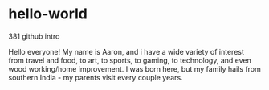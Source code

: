 # hello-world
381 github intro

Hello everyone!
My name is Aaron, and i have a wide variety of interest from travel and food, to art, to sports, to gaming, to technology, and even wood working/home improvement. I was born here, but my family hails from southern India - my parents visit every couple years.
